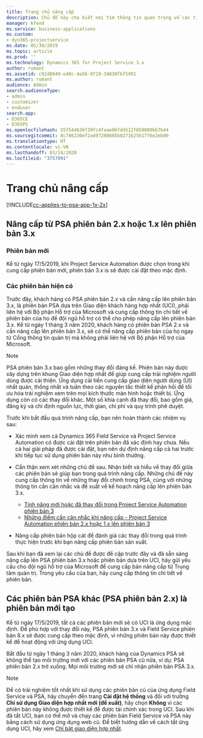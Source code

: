 ```yaml
---
title: Trang chủ nâng cấp
description: Chủ đề này cho biết nơi tìm thông tin quan trọng về các tính năng mới và đã thay đổi trong Dynamics 365 Project Service Automation và quá trình nâng cấp lên phiên bản mới nhất.
manager: kfend
ms.service: business-applications
ms.custom:
- dyn365-projectservice
ms.date: 05/30/2019
ms.topic: article
ms.prod: ''
ms.technology: Dynamics 365 for Project Service 3.x
author: rumant
ms.assetid: c92d0849-e40c-4a56-9719-34030fbf5991
ms.author: rumant
audience: Admin
search.audienceType:
- admin
- customizer
- enduser
search.app:
- D365CE
- D365PS
ms.openlocfilehash: 55f544636f39fc4faae06fdd512f859800bb7b44
ms.sourcegitcommit: 8c786230ef2a497280885b827162561776e2eb00
ms.translationtype: HT
ms.contentlocale: vi-VN
ms.lasthandoff: 03/24/2020
ms.locfileid: "3757091"
---
```

# <a name="upgrade-home-page"></a>Trang chủ nâng cấp

[!INCLUDE[cc-applies-to-psa-app-1x-2x](../includes/cc-applies-to-psa-app-1x-2x.md)]

## <a name="upgrade-from-psa-version-2x-or-1x-to-version-3x"></a>Nâng cấp từ PSA phiên bản 2.x hoặc 1.x lên phiên bản 3.x

### <a name="new-instances"></a>Phiên bản mới

Kể từ ngày 17/5/2019, khi Project Service Automation được chọn trong khi cung cấp phiên bản mới, phiên bản 3.x is sẽ được cài đặt theo mặc định.

### <a name="existing-instances"></a>Các phiên bản hiện có

Trước đây, khách hàng có PSA phiên bản 2.x và cần nâng cấp lên phiên bản 3.x, là phiên bản PSA dựa trên Giao diện khách hàng hợp nhất (UCI), phải liên hệ với Bộ phận Hỗ trợ của Microsoft và cung cấp thông tin chi tiết về phiên bản của họ để đội ngũ hỗ trợ có thể cho phép nâng cấp lên phiên bản 3.x. Kể từ ngày 1 tháng 3 năm 2020, khách hàng có phiên bản PSA 2.x và cần nâng cấp lên phiên bản 3.x, sẽ có thể nâng cấp phiên bản của họ ngay từ Cổng thông tin quản trị mà không phải liên hệ với Bộ phận Hỗ trợ của Microsoft.  

> [!NOTE]
> PSA phiên bản 3.x bao gồm những thay đổi đáng kể. Phiên bản này được xây dựng trên khung Giao diện hợp nhất để giúp cung cấp trải nghiệm người dùng được cải thiện. Ứng dụng cải tiến cung cấp giao diện người dùng (UI) nhất quán, thống nhất và tuân theo các nguyên tắc thiết kế phản hồi để tối ưu hóa trải nghiệm xem trên mọi kích thước màn hình hoặc thiết bị. Ứng dụng còn có các thay đổi khác. Một số khía cạnh đã thay đổi, bao gồm giá, đăng ký và chỉ định nguồn lực, thời gian, chi phí và quy trình phê duyệt.

Trước khi bắt đầu quá trình nâng cấp, bạn nên hoàn thành các nhiệm vụ sau:

- Xác minh xem cả Dynamics 365 Field Service và Project Service Automation có được cài đặt trên phiên bản đã xác định hay chưa. Nếu cả hai giải pháp đã được cài đặt, bạn nên dự định nâng cấp cả hai trước khi tiếp tục sử dụng phiên bản này như bình thường.
- Cẩn thận xem xét những chủ đề sau. Nhận biết và hiểu về thay đổi giữa các phiên bản sẽ giúp bạn trong quá trình nâng cấp. Những chủ đề này cung cấp thông tin về những thay đổi chính trong PSA, cùng với những thông tin cần cân nhắc và đề xuất về kế hoạch nâng cấp lên phiên bản 3.x.

    - [Tính năng mới hoặc đã thay đổi trong Project Service Automation phiên bản 3](whats-new-changed-v3.md)
    - [Những điểm cần cân nhắc khi nâng cấp - Project Service Automation phiên bản 2.x hoặc 1.x lên phiên bản 3](upgrade-v3.md)

- Nâng cấp phiên bản hộp cát để đánh giá các thay đổi trong quá trình thực hiện trước khi bạn nâng cấp phiên bản sản xuất.

Sau khi bạn đã xem lại các chủ đề được đề cập trước đây và đã sẵn sàng nâng cấp lên PSA phiên bản 3.x hoặc phiên bản dựa trên UCI, hãy gửi yêu cầu cho đội ngũ hỗ trợ của Microsoft để cung cấp bản nâng cấp từ Trung tâm quản trị. Trong yêu cầu của bạn, hãy cung cấp thông tin chi tiết về phiên bản.

## <a name="older-versions-of-psa-psa-version-2x-in-a-newly-created-instance"></a>Các phiên bản PSA khác (PSA phiên bản 2.x) là phiên bản mới tạo

Kể từ ngày 17/5/2019, tất cả các phiên bản mới sẽ có UCI là ứng dụng mặc định. Để phù hợp với thay đổi này, PSA phiên bản 3.x và Field Service phiên bản 8.x sẽ được cung cấp theo mặc định, vì những phiên bản này được thiết kế để hoạt động với ứng dụng UCI.

Bắt đầu từ ngày 1 tháng 3 năm 2020, khách hàng của Dynamics PSA sẽ không thể tạo môi trường mới với các phiên bản PSA cũ nữa, ví dụ: PSA phiên bản 2.x trở xuống. Mọi môi trường mới sẽ chỉ nhận phiên bản PSA 3.x.

> [!NOTE]
> Để có trải nghiệm tốt nhất khi sử dụng các phiên bản cũ của ứng dụng Field Service và PSA, hãy chuyển đến trang **Cài đặt hệ thống** và đối với trường **Chỉ sử dụng Giao diện hợp nhất mới (đề xuất)**, hãy chọn **Không** vì các phiên bản này không được thiết kế để được tải chính xác trong UCI. Sau khi đã tắt UCI, bạn có thể mở và chạy các phiên bản Field Service và PSA này bằng cách sử dụng ứng dụng web cũ. Để biết hướng dẫn về cách tắt ứng dụng UCI, hãy xem [Chỉ bật giao diện hợp nhất](../admin/enable-unified-interface-only.md).
